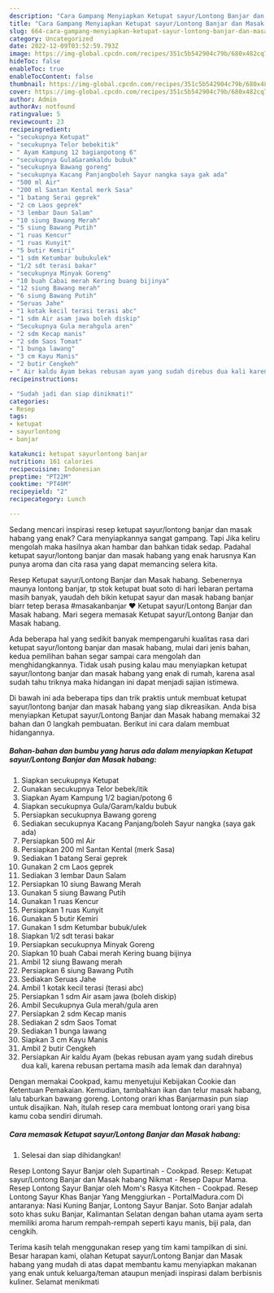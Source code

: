 ```yaml
---
description: "Cara Gampang Menyiapkan Ketupat sayur/Lontong Banjar dan Masak habang yang Sempurna, Buat Buka Puasa}"
title: "Cara Gampang Menyiapkan Ketupat sayur/Lontong Banjar dan Masak habang yang Sempurna, Buat Buka Puasa}"
slug: 664-cara-gampang-menyiapkan-ketupat-sayur-lontong-banjar-dan-masak-habang-yang-sempurna-buat-buka-puasa
category: Uncategorized
date: 2022-12-09T03:52:59.793Z
image: https://img-global.cpcdn.com/recipes/351c5b542904c79b/680x482cq70/ketupat-sayurlontong-banjar-dan-masak-habang-foto-resep-utama.jpg
hideToc: false
enableToc: true
enableTocContent: false
thumbnail: https://img-global.cpcdn.com/recipes/351c5b542904c79b/680x482cq70/ketupat-sayurlontong-banjar-dan-masak-habang-foto-resep-utama.jpg
cover: https://img-global.cpcdn.com/recipes/351c5b542904c79b/680x482cq70/ketupat-sayurlontong-banjar-dan-masak-habang-foto-resep-utama.jpg
author: Admin
authorAv: notfound
ratingvalue: 5
reviewcount: 23
recipeingredient:
- "secukupnya Ketupat"
- "secukupnya Telor bebekitik"
- " Ayam Kampung 12 bagianpotong 6"
- "secukupnya GulaGaramkaldu bubuk"
- "secukupnya Bawang goreng"
- "secukupnya Kacang Panjangboleh Sayur nangka saya gak ada"
- "500 ml Air"
- "200 ml Santan Kental merk Sasa"
- "1 batang Serai geprek"
- "2 cm Laos geprek"
- "3 lembar Daun Salam"
- "10 siung Bawang Merah"
- "5 siung Bawang Putih"
- "1 ruas Kencur"
- "1 ruas Kunyit"
- "5 butir Kemiri"
- "1 sdm Ketumbar bubukulek"
- "1/2 sdt terasi bakar"
- "secukupnya Minyak Goreng"
- "10 buah Cabai merah Kering buang bijinya"
- "12 siung Bawang merah"
- "6 siung Bawang Putih"
- "Seruas Jahe"
- "1 kotak kecil terasi terasi abc"
- "1 sdm Air asam jawa boleh diskip"
- "Secukupnya Gula merahgula aren"
- "2 sdm Kecap manis"
- "2 sdm Saos Tomat"
- "1 bunga lawang"
- "3 cm Kayu Manis"
- "2 butir Cengkeh"
- " Air kaldu Ayam bekas rebusan ayam yang sudah direbus dua kali karena rebusan pertama masih ada lemak dan darahnya"
recipeinstructions:

- "Sudah jadi dan siap dinikmati!"
categories:
- Resep
tags:
- ketupat
- sayurlontong
- banjar

katakunci: ketupat sayurlontong banjar 
nutrition: 161 calories
recipecuisine: Indonesian
preptime: "PT22M"
cooktime: "PT40M"
recipeyield: "2"
recipecategory: Lunch

---
```



Sedang mencari inspirasi resep ketupat sayur/lontong banjar dan masak habang yang enak? Cara menyiapkannya sangat gampang. Tapi Jika keliru mengolah maka hasilnya akan hambar dan bahkan tidak sedap. Padahal ketupat sayur/lontong banjar dan masak habang yang enak harusnya Kan punya aroma dan cita rasa yang dapat memancing selera kita.


Resep Ketupat sayur/Lontong Banjar dan Masak habang. Sebenernya maunya lontong banjar, tp stok ketupat buat soto di hari lebaran pertama masih banyak, yaudah deh bikin ketupat sayur dan masak habang banjar biarr tetep berasa #masakanbanjar ♥️ Ketupat sayur/Lontong Banjar dan Masak habang. Mari segera memasak Ketupat sayur/Lontong Banjar dan Masak habang.

Ada beberapa hal yang sedikit banyak mempengaruhi kualitas rasa dari ketupat sayur/lontong banjar dan masak habang, mulai dari jenis bahan, kedua pemilihan bahan segar sampai cara mengolah dan menghidangkannya. Tidak usah pusing kalau mau menyiapkan ketupat sayur/lontong banjar dan masak habang yang enak di rumah, karena asal sudah tahu triknya maka hidangan ini dapat menjadi sajian istimewa.


Di bawah ini ada beberapa tips dan trik praktis untuk membuat ketupat sayur/lontong banjar dan masak habang yang siap dikreasikan. Anda bisa menyiapkan Ketupat sayur/Lontong Banjar dan Masak habang memakai 32 bahan dan 0 langkah pembuatan. Berikut ini cara dalam membuat hidangannya.

<!--inarticleads1-->

##### Bahan-bahan dan bumbu yang harus ada dalam menyiapkan Ketupat sayur/Lontong Banjar dan Masak habang:

1. Siapkan secukupnya Ketupat
1. Gunakan secukupnya Telor bebek/itik
1. Siapkan  Ayam Kampung 1/2 bagian/potong 6
1. Siapkan secukupnya Gula/Garam/kaldu bubuk
1. Persiapkan secukupnya Bawang goreng
1. Sediakan secukupnya Kacang Panjang/boleh Sayur nangka (saya gak ada)
1. Persiapkan 500 ml Air
1. Persiapkan 200 ml Santan Kental (merk Sasa)
1. Sediakan 1 batang Serai geprek
1. Gunakan 2 cm Laos geprek
1. Sediakan 3 lembar Daun Salam
1. Persiapkan 10 siung Bawang Merah
1. Gunakan 5 siung Bawang Putih
1. Gunakan 1 ruas Kencur
1. Persiapkan 1 ruas Kunyit
1. Gunakan 5 butir Kemiri
1. Gunakan 1 sdm Ketumbar bubuk/ulek
1. Siapkan 1/2 sdt terasi bakar
1. Persiapkan secukupnya Minyak Goreng
1. Siapkan 10 buah Cabai merah Kering buang bijinya
1. Ambil 12 siung Bawang merah
1. Persiapkan 6 siung Bawang Putih
1. Sediakan Seruas Jahe
1. Ambil 1 kotak kecil terasi (terasi abc)
1. Persiapkan 1 sdm Air asam jawa (boleh diskip)
1. Ambil Secukupnya Gula merah/gula aren
1. Persiapkan 2 sdm Kecap manis
1. Sediakan 2 sdm Saos Tomat
1. Sediakan 1 bunga lawang
1. Siapkan 3 cm Kayu Manis
1. Ambil 2 butir Cengkeh
1. Persiapkan  Air kaldu Ayam (bekas rebusan ayam yang sudah direbus dua kali, karena rebusan pertama masih ada lemak dan darahnya)


Dengan memakai Cookpad, kamu menyetujui Kebijakan Cookie dan Ketentuan Pemakaian. Kemudian, tambahkan ikan dan telur masak habang, lalu taburkan bawang goreng. Lontong orari khas Banjarmasin pun siap untuk disajikan. Nah, itulah resep cara membuat lontong orari yang bisa kamu coba sendiri dirumah. 

<!--inarticleads2-->

##### Cara memasak Ketupat sayur/Lontong Banjar dan Masak habang:


1. Selesai dan siap dihidangkan!

Resep Lontong Sayur Banjar oleh Supartinah - Cookpad. Resep: Ketupat sayur/Lontong Banjar dan Masak habang Nikmat - Resep Dapur Mama. Resep Lontong Sayur Banjar oleh Mom&#39;s Rasya Kitchen - Cookpad. Resep Lontong Sayur Khas Banjar Yang Menggiurkan - PortalMadura.com Di antaranya: Nasi Kuning Banjar, Lontong Sayur Banjar. Soto Banjar adalah soto khas suku Banjar, Kalimantan Selatan dengan bahan utama ayam serta memiliki aroma harum rempah-rempah seperti kayu manis, biji pala, dan cengkih. 

Terima kasih telah menggunakan resep yang tim kami tampilkan di sini. Besar harapan kami, olahan Ketupat sayur/Lontong Banjar dan Masak habang yang mudah di atas dapat membantu kamu menyiapkan makanan yang enak untuk keluarga/teman ataupun menjadi inspirasi dalam berbisnis kuliner. Selamat menikmati
